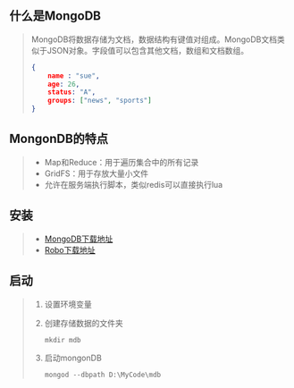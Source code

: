 ## 什么是MongoDB

> MongoDB将数据存储为文档，数据结构有键值对组成。MongoDB文档类似于JSON对象。字段值可以包含其他文档，数组和文档数组。
>
> ```json
> {
>     name : "sue",
>     age: 26,
>     status: "A",
>     groups: ["news", "sports"]
> }
> ```



## MongonDB的特点

> + Map和Reduce：用于遍历集合中的所有记录
> + GridFS：用于存放大量小文件
> + 允许在服务端执行脚本，类似redis可以直接执行lua



## 安装

> + [MongoDB下载地址](https://www.mongodb.com/)
> + [Robo下载地址](https://robomongo.org/)



## 启动

> 1. 设置环境变量
>
> 2. 创建存储数据的文件夹
>
>    ```shell
>    mkdir mdb
>    ```
>
> 3. 启动mongonDB
>
>    ```shell
>    mongod --dbpath D:\MyCode\mdb
>    ```